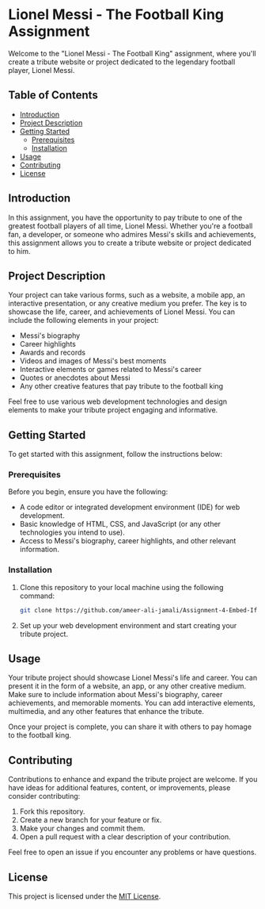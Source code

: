 # Lionel Messi - The Football King Assignment

Welcome to the "Lionel Messi - The Football King" assignment, where you'll create a tribute website or project dedicated to the legendary football player, Lionel Messi.

## Table of Contents

- [Introduction](#introduction)
- [Project Description](#project-description)
- [Getting Started](#getting-started)
  - [Prerequisites](#prerequisites)
  - [Installation](#installation)
- [Usage](#usage)
- [Contributing](#contributing)
- [License](#license)

## Introduction

In this assignment, you have the opportunity to pay tribute to one of the greatest football players of all time, Lionel Messi. Whether you're a football fan, a developer, or someone who admires Messi's skills and achievements, this assignment allows you to create a tribute website or project dedicated to him.

## Project Description

Your project can take various forms, such as a website, a mobile app, an interactive presentation, or any creative medium you prefer. The key is to showcase the life, career, and achievements of Lionel Messi. You can include the following elements in your project:

- Messi's biography
- Career highlights
- Awards and records
- Videos and images of Messi's best moments
- Interactive elements or games related to Messi's career
- Quotes or anecdotes about Messi
- Any other creative features that pay tribute to the football king

Feel free to use various web development technologies and design elements to make your tribute project engaging and informative.

## Getting Started

To get started with this assignment, follow the instructions below:

### Prerequisites

Before you begin, ensure you have the following:

- A code editor or integrated development environment (IDE) for web development.
- Basic knowledge of HTML, CSS, and JavaScript (or any other technologies you intend to use).
- Access to Messi's biography, career highlights, and other relevant information.

### Installation

1. Clone this repository to your local machine using the following command:

   ```bash
   git clone https://github.com/ameer-ali-jamali/Assignment-4-Embed-Iframe-HTML-CSS.git
   ```

2. Set up your web development environment and start creating your tribute project.

## Usage

Your tribute project should showcase Lionel Messi's life and career. You can present it in the form of a website, an app, or any other creative medium. Make sure to include information about Messi's biography, career achievements, and memorable moments. You can add interactive elements, multimedia, and any other features that enhance the tribute.

Once your project is complete, you can share it with others to pay homage to the football king.

## Contributing

Contributions to enhance and expand the tribute project are welcome. If you have ideas for additional features, content, or improvements, please consider contributing:

1. Fork this repository.
2. Create a new branch for your feature or fix.
3. Make your changes and commit them.
4. Open a pull request with a clear description of your contribution.

Feel free to open an issue if you encounter any problems or have questions.

## License

This project is licensed under the [MIT License](LICENSE).
